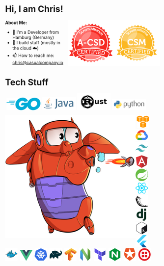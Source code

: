 <h1> Hi, I am Chris! </h1> 

**About Me:**
<img align="right" alt="CSM" src="https://github.com/ProdIsMyDev/ProdIsMyDev/blob/main/assets/seal-csm.png" height="150px" width="150px"/>
<img align="right" alt="A-CSD" src="https://github.com/ProdIsMyDev/ProdIsMyDev/blob/main/assets/a-csd.png" height="150px" width="150px"/>

- 🏡 I'm a Developer from Hamburg (Germany)
- 👷 I build stuff (mostly in the cloud ☁️)
- 📫 How to reach me: chris@casualcompany.io

# Tech Stuff

<p>
  &nbsp;<code><img width="22%" alt="Golang" src="https://github.com/ProdIsMyDev/ProdIsMyDev/blob/main/assets/programming-languages/golang-official.svg"></code>
  <code><img width="22%" alt="Java" src="https://github.com/ProdIsMyDev/ProdIsMyDev/blob/main/assets/programming-languages/java-horizontal.svg"></code>
  <code><img width="22%" alt="Rust" src="https://github.com/ProdIsMyDev/ProdIsMyDev/blob/main/assets/programming-languages/rust-lang-ar21.svg"></code>
  <code><img width="22%" alt="Python" src="https://github.com/ProdIsMyDev/ProdIsMyDev/blob/main/assets/programming-languages/python-horizontal.svg"></code>
</p>

<img align="left" alt="Gopher x Baymax" src="https://github.com/ProdIsMyDev/ProdIsMyDev/blob/main/assets/gopher_baymax.png" width="425" height="400"/>

<p>
  &nbsp;<code><img width="8%" alt="AWS" src="https://github.com/ProdIsMyDev/ProdIsMyDev/blob/main/assets/programming-languages/amazon_aws-icon.svg"></code>
  &nbsp;<code><img width="8%" alt="Google Cloud" src="https://github.com/ProdIsMyDev/ProdIsMyDev/blob/main/assets/programming-languages/google_cloud-icon.svg"></code>
  &nbsp;<code><img width="8%" alt="Tailwind CSS" src="https://github.com/ProdIsMyDev/ProdIsMyDev/blob/main/assets/programming-languages/tailwindcss-icon.svg"></code>
  &nbsp;<code><img width="8%" alt="Angular" src="https://github.com/ProdIsMyDev/ProdIsMyDev/blob/main/assets/programming-languages/angular-icon.svg"></code>
  &nbsp;<code><img width="8%" alt="Spring" src="https://github.com/ProdIsMyDev/ProdIsMyDev/blob/main/assets/programming-languages/springio-icon.svg"></code> 
  &nbsp;<code><img width="8%" alt="React" src="https://github.com/ProdIsMyDev/ProdIsMyDev/blob/main/assets/programming-languages/reactjs-icon.svg"></code>
  &nbsp;<code><img width="8%" alt="Flask" src="https://github.com/ProdIsMyDev/ProdIsMyDev/blob/main/assets/programming-languages/pocoo_flask-icon.svg"></code>
  &nbsp;<code><img width="8%" alt="Django" src="https://github.com/ProdIsMyDev/ProdIsMyDev/blob/main/assets/programming-languages/djangoproject-icon.svg"></code>
  &nbsp;<code><img width="8%" alt="Bash" src="https://github.com/ProdIsMyDev/ProdIsMyDev/blob/main/assets/programming-languages/gnu_bash-icon.svg"></code>
  &nbsp;<code><img width="8%" alt="Flutter" src="https://github.com/ProdIsMyDev/ProdIsMyDev/blob/main/assets/programming-languages/flutterio-icon.svg"></code>
  &nbsp;<code><img width="8%" alt="Docker" src="https://github.com/ProdIsMyDev/ProdIsMyDev/blob/main/assets/programming-languages/docker-icon.svg"></code>
  &nbsp;<code><img width="8%" alt="Vue" src="https://github.com/ProdIsMyDev/ProdIsMyDev/blob/main/assets/programming-languages/vue-9.svg"></code>
  &nbsp;<code><img width="8%" alt="Kubernetes" src="https://github.com/ProdIsMyDev/ProdIsMyDev/blob/main/assets/programming-languages/kubernetes-icon.svg"></code>
  &nbsp;<code><img width="8%" alt="Gradle" src="https://github.com/ProdIsMyDev/ProdIsMyDev/blob/main/assets/programming-languages/gradle-icon.svg"></code>
  &nbsp;<code><img width="8%" alt="TensorFlow" src="https://github.com/ProdIsMyDev/ProdIsMyDev/blob/main/assets/programming-languages/tensorflow-icon.svg"></code>
  &nbsp;<code><img width="8%" alt="Neovim" src="https://github.com/ProdIsMyDev/ProdIsMyDev/blob/main/assets/programming-languages/neovimio-icon.svg"></code>
  &nbsp;<code><img width="8%" alt="Terraform" src="https://github.com/ProdIsMyDev/ProdIsMyDev/blob/main/assets/programming-languages/terraformio-icon.svg"></code>
  &nbsp;<code><img width="8%" alt="NGINX" src="https://github.com/ProdIsMyDev/ProdIsMyDev/blob/main/assets/programming-languages/nginx-icon.svg"></code>  
  &nbsp;<code><img width="8%" alt="Auth0" src="https://github.com/ProdIsMyDev/ProdIsMyDev/blob/main/assets/programming-languages/auth0-icon.svg"></code>    
  &nbsp;<code><img width="8%" alt="Auth0" src="https://github.com/ProdIsMyDev/ProdIsMyDev/blob/main/assets/programming-languages/twilio-icon.svg"></code>
</p>


